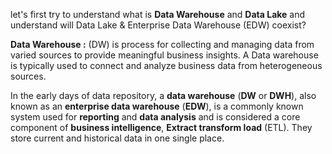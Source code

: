 
let's first try to understand what is **Data Warehouse** and **Data Lake** and understand will Data Lake & Enterprise Data Warehouse (EDW) coexist?

**Data Warehouse :** (DW) is process for collecting and managing data from varied sources to provide meaningful business insights. A Data warehouse is typically used to connect and analyze business data from heterogeneous sources.

In the early days of data repository, a **data warehouse** (**DW** or **DWH**), also known as an **enterprise data  warehouse** (**EDW**), is a commonly known system used for **reporting** and **data analysis** and is considered a core component of **business intelligence**, **Extract transform load** (ETL). They store current and historical data in one single place.
<!--stackedit_data:
eyJoaXN0b3J5IjpbMTk2NDA4MDE4MywtMjA1Mzc1NDYyNywtMj
A5NjIzODk4LC04MDQ1NTkxMTYsNTk4NTgwOTE2LC02MDMyMDQ5
NDMsMzA5MTk0MDIzLDk2OTI2Njc0NCwxODM3NzQ0NzgwLC0xNz
cyMjI1NzA0LC0xNjk0MDgyNTYsLTE2MjA2NjczMjQsLTIwMjY3
OTU3MTMsLTE2ODk5MDg5NTIsNDgyNzYzMjAsMTE4MTMxNjQxLC
0xOTI3MjU3ODcwLDE2MTExMDQxMDUsLTExNDMxNzYwNjYsMTc1
MjMzMDk1NV19
-->
